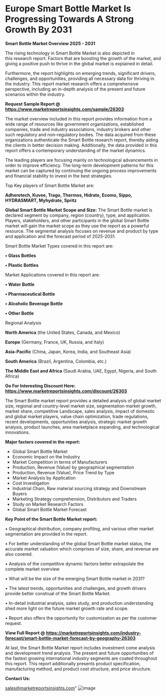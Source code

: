  # Europe Smart Bottle Market Is Progressing Towards A Strong Growth By 2031

<Strong> Smart Bottle Market Overview 2025 - 2031</strong>

The rising technology in Smart Bottle Market is also depicted in this research report. Factors that are boosting the growth of the market, and giving a positive push to thrive in the global market is explained in detail.

Furthermore, the report highlights on emerging trends, significant drivers, challenges, and opportunities, providing all necessary data for thriving in the industry. This report market research offers a comprehensive perspective, including an in-depth analysis of the present and future scenarios within the industry.

<strong>Request Sample Report @ <a href=https://www.marketreportsinsights.com/sample/26303>https://www.marketreportsinsights.com/sample/26303</a></strong>

The market overview included in this report provides information from a wide range of resources like government organizations, established companies, trade and industry associations, industry brokers and other such regulatory and non-regulatory bodies. The data acquired from these organizations authenticate the Smart Bottle research report, thereby aiding the clients in better decision making. Additionally, the data provided in this report offers a contemporary understanding of the market dynamics.

The leading players are focusing mainly on technological advancements in order to improve efficiency. The long-term development patterns for this market can be captured by continuing the ongoing process improvements and financial stability to invest in the best strategies.

Top Key players of Smart Bottle Market are:

<strong>Adheretech, Kuvee, Trago, Thermos, Hidrate, Ecomo, Sippo, HYDRASMART, Myhydrate, Spritz</strong>

<strong><b>Global Smart Bottle Market Scope and Size:</b></strong>
The Smart Bottle market is declared segment by company, region (country), type, and application. Players, stakeholders, and other participants in the global Smart Bottle market will gain the market scope as they use the report as a powerful resource. The segmental analysis focuses on revenue and product by type and application and the forecast period of 2025-2031.

Smart Bottle Market Types covered in this report are:

<strong>• Glass Bottles

• Plastic Bottles</strong>

Market Applications covered in this report are:

<strong>• Water Bottle

• Pharmaceutical Bottle

• Alcoholic Beverage Bottle

• Other Bottle</strong> 

Regional Analysis

<strong>North America</strong> (the United States, Canada, and Mexico)

<strong>Europe</strong> (Germany, France, UK, Russia, and Italy)

<strong>Asia-Pacific</strong> (China, Japan, Korea, India, and Southeast Asia)

<strong>South America</strong> (Brazil, Argentina, Colombia, etc.)

<strong>The Middle East and Africa</strong> (Saudi Arabia, UAE, Egypt, Nigeria, and South Africa)

<strong>Go For Interesting Discount Here: <a href=https://www.marketreportsinsights.com/discount/26303>https://www.marketreportsinsights.com/discount/26303</a></strong>

The Smart Bottle market report provides a detailed analysis of global market size, regional and country-level market size, segmentation market growth, market share, competitive Landscape, sales analysis, impact of domestic and global market players, value chain optimization, trade regulations, recent developments, opportunities analysis, strategic market growth analysis, product launches, area marketplace expanding, and technological innovations.

<strong><b>Major factors covered in the report:</b></strong>
<ul>
  <li>Global Smart Bottle Market </li>
  <li>Economic Impact on the Industry</li>
  <li>Market Competition in terms of Manufacturers</li>
  <li>Production, Revenue (Value) by geographical segmentation</li>
  <li>Production, Revenue (Value), Price Trend by Type</li>
  <li>Market Analysis by Application</li>
  <li>Cost Investigation</li>
  <li>Industrial Chain, Raw material sourcing strategy and Downstream Buyers</li>
  <li>Marketing Strategy comprehension, Distributors and Traders</li>
  <li>Study on Market Research Factors</li>
  <li>Global Smart Bottle Market Forecast</li>
</ul>

<strong><b>Key Point of the Smart Bottle Market report:</b></strong>

• Geographical distribution, company profiling, and various other market segmentation are provided in the report.

• For better understanding of the global Smart Bottle market status, the accurate market valuation which comprises of size, share, and revenue are also covered.

• Analysis of the competitive dynamic factors better extrapolate the complete market overview

• What will be the size of the emerging Smart Bottle market in 2031?

• The latest trends, opportunities and challenges, and growth drivers provide better construal of the Smart Bottle Market.

• In-detail industrial analysis, sales study, and production understanding shed more light on the future market growth rate and scope.

• Report also offers the opportunity for customization as per the customer request.

<strong><b>View Full Report @ <a href=https://marketreportsinsights.com/industry-forecast/smart-bottle-market-forecast-by-geography-26303>https://marketreportsinsights.com/industry-forecast/smart-bottle-market-forecast-by-geography-26303</a></b></strong>


At last, the Smart Bottle Market report includes investment come analysis and development trend analysis. The present and future opportunities of the fastest growing international industry segments are coated throughout this report. This report additionally presents product specification, manufacturing method, and product cost structure, and price structure.

<strong>Contact Us:</strong>

sales@marketreportsinsights.com"
![image](https://github.com/user-attachments/assets/8a6ba8e7-bbdd-46d5-950a-940202bd10b8)
